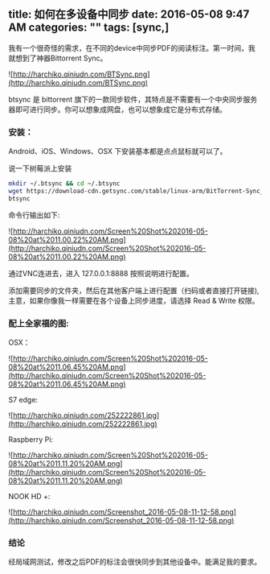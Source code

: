 title: 如何在多设备中同步
date: 2016-05-08 9:47 AM
categories: ""
tags: [sync,]
---
我有一个很奇怪的需求，在不同的device中同步PDF的阅读标注。第一时间，我就想到了神器Bittorrent Sync。

<!--more-->
![http://harchiko.qiniudn.com/BTSync.png](http://harchiko.qiniudn.com/BTSync.png)

btsync 是 bittorrent 旗下的一款同步软件，其特点是不需要有一个中央同步服务器即可进行同步。你可以想象成网盘，也可以想象成它是分布式存储。

### 安装：

Android、iOS、Windows、OSX 下安装基本都是点点鼠标就可以了。

说一下树莓派上安装

```bash
mkdir ~/.btsync && cd ~/.btsync
wget https://download-cdn.getsync.com/stable/linux-arm/BitTorrent-Sync_arm.tar.gz
btsync
```

命令行输出如下:

![http://harchiko.qiniudn.com/Screen%20Shot%202016-05-08%20at%2011.00.22%20AM.png](http://harchiko.qiniudn.com/Screen%20Shot%202016-05-08%20at%2011.00.22%20AM.png)

通过VNC连进去，进入 127.0.0.1:8888 按照说明进行配置。

添加需要同步的文件夹，然后在其他客户端上进行配置（扫码或者直接打开链接),主意，如果你像我一样需要在各个设备上同步进度，请选择 Read & Write 权限。

### 配上全家福的图:

OSX：

![http://harchiko.qiniudn.com/Screen%20Shot%202016-05-08%20at%2011.06.45%20AM.png](http://harchiko.qiniudn.com/Screen%20Shot%202016-05-08%20at%2011.06.45%20AM.png)

S7 edge:

![http://harchiko.qiniudn.com/252222861.jpg](http://harchiko.qiniudn.com/252222861.jpg)

Raspberry Pi:

![http://harchiko.qiniudn.com/Screen%20Shot%202016-05-08%20at%2011.11.20%20AM.png](http://harchiko.qiniudn.com/Screen%20Shot%202016-05-08%20at%2011.11.20%20AM.png)

NOOK HD +:

![http://harchiko.qiniudn.com/Screenshot_2016-05-08-11-12-58.png](http://harchiko.qiniudn.com/Screenshot_2016-05-08-11-12-58.png)

### 结论

经局域网测试，修改之后PDF的标注会很快同步到其他设备中。能满足我的要求。